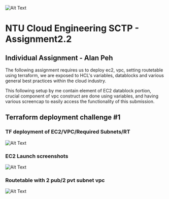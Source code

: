 ![Alt Text](https://github.com/lann87/cloud_infra_eng_ntu_coursework_alanp/blob/main/.misc/ntu_logo.png)  
# NTU Cloud Engineering SCTP - Assignment2.2  
## Individual Assignment - Alan Peh  

The following assignment requires us to deploy ec2, vpc, setting routetable using terraform, we are exposed to HCL's variables, datablocks and various general best practices within the cloud industry.
  
This following setup by me contain element of EC2 datablock portion, crucial component of vpc construct are done using variables, and having various screencap to easily access the functionality of this submission.
  
## Terraform deployment challenge #1
  
### TF deployment of EC2/VPC/Required Subnets/RT  
![Alt Text](https://github.com/lann87/cloud_infra_eng_ntu_coursework_alanp/blob/main/module2/assignment2.2/assignment2.2-ec2-vpc-rt-var-datab-TFdeployment.png)
  
  
### EC2 Launch screenshots  
![Alt Text](https://github.com/lann87/cloud_infra_eng_ntu_coursework_alanp/blob/main/module2/assignment2.2/assignment2.2-ec2launch.png)
  
  
### Routetable with 2 pub/2 pvt subnet vpc  
![Alt Text](https://github.com/lann87/cloud_infra_eng_ntu_coursework_alanp/blob/main/module2/assignment2.2/assignment2.2-routetable.png)



